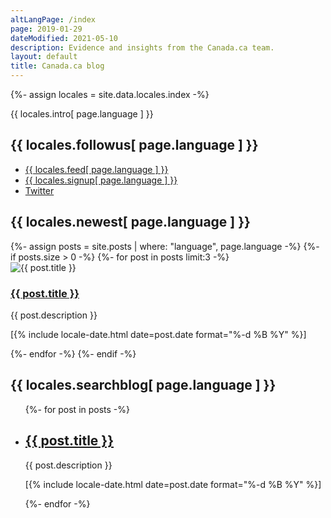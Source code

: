 ```yaml
---
altLangPage: /index
page: 2019-01-29
dateModified: 2021-05-10
description: Evidence and insights from the Canada.ca team.
layout: default
title: Canada.ca blog
---
```


{%- assign locales = site.data.locales.index -%}
<p>{{ locales.intro[ page.language ] }}</p>
<section class="followus">
	<h2>{{ locales.followus[ page.language ] }}</h2>
	<ul>
		<li><a href="{{ site.baseurl }}/{{ locales.feedurl[ page.language ] }}" class="rss" rel="external"><span class="wb-inv">{{ locales.feed[ page.language ] }}</span></a></li>
		<li><a href="{{ site.baseurl }}/pages/{{ locales.signupurl[ page.language ] }}" class="email" rel="external"><span class="wb-inv">{{ locales.signup[ page.language ] }}</span></a></li>
		<li><a href="https://twitter.com/{{ locales.twitterhandle[ page.language ] }}" class="twitter" rel="external"><span class="wb-inv">Twitter</span></a></li>
	</ul>
</section>
<h2 class="wb-inv">{{ locales.newest[ page.language ] }}</h2>
<div class="row wb-eqht-grd main-card mrgn-tp-lg">
{%- assign posts = site.posts | where: "language", page.language -%}
{%- if posts.size > 0 -%}
	{%- for post in posts limit:3 -%}
	<div class="col-md-4">
		<div class="hght-inhrt">
			<div class="hidden-xs hidden-sm">
				<img src="/images/thumbs/{{ post.date | date: "%F" }}.png" alt="{{ post.title }}" class="img-responsive mrgn-bttm-md thumbnail">
			</div>
			<h3><a href="{{ post.url | remove_first: '/' | remove_first: page.language }}" class="stretched-link">{{ post.title }}</a></h3>
			<p>{{ post.description }}</p>
			<p class="small"><time datetime="{{ post.date | date: "%F" }}" class="nowrap">[{% include locale-date.html date=post.date format="%-d %B %Y" %}]</time></p>
		</div>
	</div>
	{%- endfor -%}
{%- endif -%}
</div>
<h2>{{ locales.searchblog[ page.language ] }}</h2>
<div class="wb-filter">
	<section id="patterns" class="grouped">
		<ul class="list-unstyled">
			{%- for post in posts -%}
			<li>
				<h2 class="h3"><a href="{{ post.url | remove_first: '/' | remove_first: page.language }}">{{ post.title }}</a></h2>
				<p>{{ post.description }}</p>
				<p class="small"><time datetime="{{ post.date | date: "%F" }}" class="nowrap">[{% include locale-date.html date=post.date format="%-d %B %Y" %}]</time></p>
			</li>
			{%- endfor -%}
		</ul>
	</section>
</div>